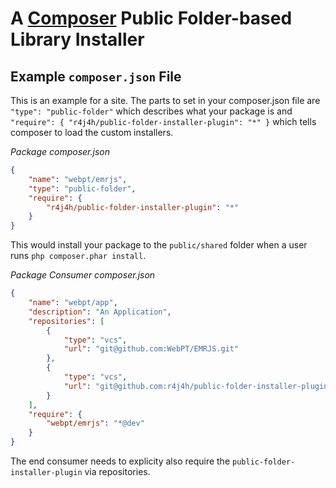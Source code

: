 # A [Composer](http://getcomposer.org) Public Folder-based Library Installer

## Example `composer.json` File

This is an example for a site. The parts to set in your
composer.json file are `"type": "public-folder"` which describes what your
package is and `"require": { "r4j4h/public-folder-installer-plugin": "*" }` which tells composer
to load the custom installers.

*Package composer.json*

```json
{
    "name": "webpt/emrjs",
    "type": "public-folder",
    "require": {
        "r4j4h/public-folder-installer-plugin": "*"
    }
}
```

This would install your package to the `public/shared` folder 
when a user runs `php composer.phar install`.



*Package Consumer composer.json*

```json
{
    "name": "webpt/app",
    "description": "An Application",
    "repositories": [
        {
            "type": "vcs",
            "url": "git@github.com:WebPT/EMRJS.git"
        },
        {
            "type": "vcs",
            "url": "git@github.com:r4j4h/public-folder-installer-plugin"
        }
    ],
    "require": {
        "webpt/emrjs": "*@dev"
    }
}
```

The end consumer needs to explicity also require the `public-folder-installer-plugin` via repositories.
